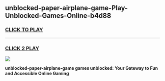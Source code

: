 
## unblocked-paper-airplane-game-Play-Unblocked-Games-Online-b4d88
<h3>
<a href="https://premium76.site?title=unblocked-paper-airplane-game&ref=24A">CLICK TO PLAY</a></h3>
<hr>

<h3>
<a href="https://premium76.site?title=unblocked-paper-airplane-game&ref=24A">CLICK 2 PLAY</a>
  
</h3>

<a href="https://premium76.site?title=unblocked-paper-airplane-game&ref=24A"><img src="https://clearcache.store/games.png"></a>


**unblocked-paper-airplane-game games unblocked: Your Gateway to Fun and Accessible Online Gaming**
